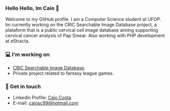 ### Hello Hello, Im Caio 👋

Welcome to my GitHub profile. I am a Computer Science student at UFOP. Im currently working on the CRIC Searchable Image Database project, 
a plataform that is a public cervical cell image database aiming supporting cervical cancer analysis of Pap Smear. Also working with PHP development at eStracta.

### 💻 I'm working on
- <a href="https://playground.database.cric.com.br/">CRIC Searchable Image Database</a>.
- Private project related to fantasy league games.

### 💬 Get in touch
- Linkedin Profile: <a href="https://www.linkedin.com/in/caio-costa-84134a160/">Caio Costa</a>
- E-mail: <a href="mailto:caiosc99@hotmail.com">caiosc99@hotmail.com</a>
